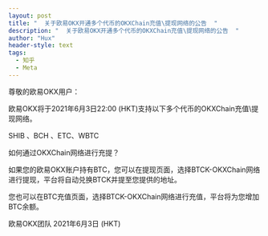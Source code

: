 ```yaml
---
layout: post
title: "  关于欧易OKX开通多个代币的OKXChain充值\提现网络的公告  "
description: "  关于欧易OKX开通多个代币的OKXChain充值\提现网络的公告  "
author: "Hux"
header-style: text
tags:
  - 知乎
  - Meta
---
```

尊敬的欧易OKX用户：

欧易OKX将于2021年6月3日22:00 (HKT)支持以下多个代币的OKXChain充值\提现网络。

SHIB 、BCH 、ETC、WBTC

如何通过OKXChain网络进行充提？

如果您的欧易OKX账户持有BTC，您可以在提现页面，选择BTCK-OKXChain网络进行提现，平台将自动兑换BTCK并提至您提供的地址。

您也可以在BTC充值页面，选择BTCK-OKXChain网络进行充值，平台将为您增加BTC余额。

欧易OKX团队
2021年6月3日 (HKT)
